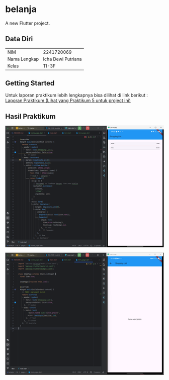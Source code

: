 # belanja

A new Flutter project.

## Data Diri

|  |  |
|--|--|
| NIM | 2241720069 |
| Nama Lengkap | Icha Dewi Putriana |
| Kelas | TI-3F |


## Getting Started

Untuk laporan praktikum lebih lengkapnya bisa dilihat di link berikut : 
[Laporan Praktikum (Lihat yang Praktikum 5 untuk project ini)](https://github.com/ichaputri/10-2241720069-PembelajaranMobile2024/blob/c8f714724e3b9419dd73f94a21531b8175748647/Pertemuan%205/LaporanTugas.md)

Hasil Praktikum
---

![hasil](../img/11.png)

![hasil](../img/15.png)

